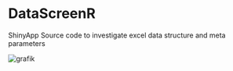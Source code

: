 # DataScreenR
ShinyApp Source code to investigate excel data structure and meta parameters


![grafik](https://user-images.githubusercontent.com/65813696/176457373-27862a4d-a69c-4520-ac33-aef10ade3cf9.png)

